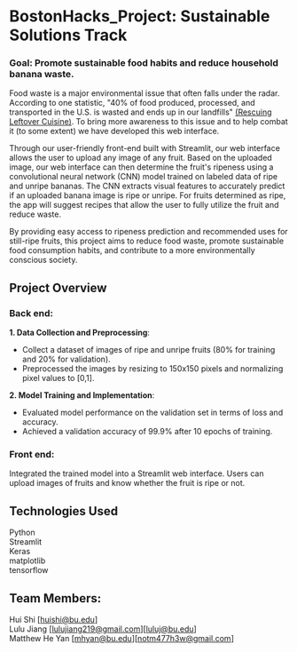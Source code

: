 # BostonHacks_Project: Sustainable Solutions Track

### **Goal: Promote sustainable food habits and reduce household banana waste.**

Food waste is a major environmental issue that often falls under the radar. According to one statistic, "40% of food produced, processed, and transported in the U.S. is wasted and ends up in our landfills" [(Rescuing Leftover Cuisine)](https://www.rescuingleftovercuisine.org/challenge?gad_source=1&gclid=Cj0KCQiA3uGqBhDdARIsAFeJ5r2bf9zu4hONZ45O7n7HOI3HEtk_oiF0UBkJLzPuD5gIfFl_bdHv2DUaAhjLEALw_wcB). To bring more awareness to this issue and to help combat it (to some extent) we have developed this web interface.

Through our user-friendly front-end built with Streamlit, our web interface allows the user to upload any image of any fruit. Based on the uploaded image, our web interface can then determine the fruit's ripeness using a convolutional neural network (CNN) model trained on labeled data of ripe and unripe bananas. The CNN extracts visual features to accurately predict if an uploaded banana image is ripe or unripe. For fruits determined as ripe, the app will suggest recipes that allow the user to fully utilize the fruit and reduce waste.

By providing easy access to ripeness prediction and recommended uses for still-ripe fruits, this project aims to reduce food waste, promote sustainable food consumption habits, and contribute to a more environmentally conscious society.

## Project Overview

### Back end:
**1. Data Collection and Preprocessing**:  <br /> 
- Collect a dataset of images of ripe and unripe fruits (80% for training and 20% for validation).
- Preprocessed the images by resizing to 150x150 pixels and normalizing pixel values to [0,1].

**2. Model Training and Implementation**: <br /> 
- Evaluated model performance on the validation set in terms of loss and accuracy.
- Achieved a validation accuracy of 99.9% after 10 epochs of training.

### Front end:  <br /> 
Integrated the trained model into a Streamlit web interface. Users can upload images of fruits and know whether the fruit is ripe or not.

## Technologies Used
Python
 <br /> Streamlit
 <br /> Keras
 <br /> matplotlib
 <br /> tensorflow

## Team Members:
Hui Shi [huishi@bu.edu]
 <br />Lulu Jiang [lulujiang219@gmail.com][luluj@bu.edu]
 <br />Matthew He Yan [mhyan@bu.edu][notm477h3w@gmail.com]
